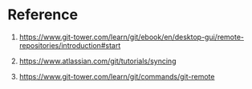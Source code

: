 # Reference

1. https://www.git-tower.com/learn/git/ebook/en/desktop-gui/remote-repositories/introduction#start

2. https://www.atlassian.com/git/tutorials/syncing

3. https://www.git-tower.com/learn/git/commands/git-remote